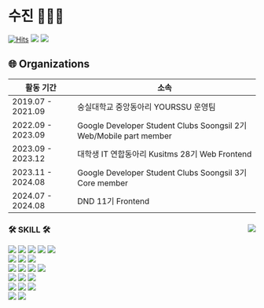 # 수진 👩🏻‍💻

[![Hits](https://hits.seeyoufarm.com/api/count/incr/badge.svg?url=https%3A%2F%2Fgithub.com%2FSujinKim1127&count_bg=%233D96C8&title_bg=%23DCF7FF&icon=&icon_color=%23C6EAFF&title=%E2%98%81%EF%B8%8F&edge_flat=false)](https://hits.seeyoufarm.com)
  <a href="https://velog.io/@su_jin1127" target="_blank"><img src="https://img.shields.io/badge/Velog-20c997?style=flat-square&logo=Vimeo&logoColor=white"/></a>
  <a href="https://www.acmicpc.net/user/sj001127">
    <img src="http://mazassumnida.wtf/api/mini/generate_badge?boj=sj001127" />
  </a>
  
  ## 🌐 Organizations
  | 활동 기간 | 소속 |
  | --- | --- |
  | 2019.07 - 2021.09 | 숭실대학교 중앙동아리 YOURSSU 운영팀 |
  | 2022.09 - 2023.09 | Google Developer Student Clubs Soongsil 2기 Web/Mobile part member |
  | 2023.09 - 2023.12 | 대학생 IT 연합동아리 Kusitms 28기 Web Frontend |
  | 2023.11 - 2024.08 | Google Developer Student Clubs Soongsil 3기 Core member |
  | 2024.07 - 2024.08 | DND 11기 Frontend |
  


<div>
  
  <img align="right" src="https://github-readme-stats.vercel.app/api?username=SujinKim1127&show_icons=true"/>

    
  ### 🛠 SKILL 🛠
 
  <img src="https://img.shields.io/badge/C++-00599C?style=flat-square&logo=c%2B%2B&logoColor=white"/>
    <img src="https://img.shields.io/badge/C-A8B9CC?style=flat-square&logo=c&logoColor=white"/>
    <img src="https://img.shields.io/badge/JAVA-blue?style=flat-square&logo=JAVA&logoColor=white"/>
    <img src="https://img.shields.io/badge/Python-3776AB?style=flat-square&logo=python&logoColor=white"/>
    <img src="https://img.shields.io/badge/Processing-006699?style=flat-square&logo=processingfoundation&logoColor=white"/>
    <br>
    <img src="https://img.shields.io/badge/StyledComponent-DB7093?style=flat-square&logo=styledcomponents&logoColor=white"/></a>
    <img src="https://img.shields.io/badge/Tailwind CSS-06B6D4?style=flat-square&logo=tailwindcss&logoColor=white"/></a>
    <img src="https://img.shields.io/badge/Emotion-F266B3?style=flat-square"/></a>
    <br>
    <img src="https://img.shields.io/badge/JavaScript-F7DF1E?style=flat-square&logo=JavaScript&logoColor=white"/></a>
    <img src="https://img.shields.io/badge/React-61DAFB?style=flat-square&logo=React&logoColor=white"/></a>
    <img src="https://img.shields.io/badge/TypeScript-blue?style=flat-square&logo=TypeScript&logoColor=white"/></a>
    <img src="https://img.shields.io/badge/Next.js-000000?style=flat-square&logo=nextdotjs&logoColor=white"/></a>
    <br>
    <img src="https://img.shields.io/badge/Redux-764ABC?style=flat-square&logo=Redux&logoColor=white"/></a>
    <img src="https://img.shields.io/badge/Recoil-3578E5?style=flat-square&logo=Recoil&logoColor=white"/></a>
    <img src="https://img.shields.io/badge/Jotai-262625?style=flat-square"/></a>
    <br>
    <img src="https://img.shields.io/badge/Firebase-FFCA28?style=flat-square&logo=firebase&logoColor=white"/></a>
    <img src="https://img.shields.io/badge/Spring-6DB33F?style=flat-square&logo=Spring&logoColor=white"/></a>
    <img src="https://img.shields.io/badge/MySQL-4479A1?style=flat-square&logo=MySQL&logoColor=white"/></a>
    <br>
    <img src="https://img.shields.io/badge/Ubuntu-E95420?style=flat-square&logo=Ubuntu&logoColor=white"/></a>
    <img src="https://img.shields.io/badge/Linux-FCC624?style=flat-square&logo=Linux&logoColor=white"/></a>
 
</div>




